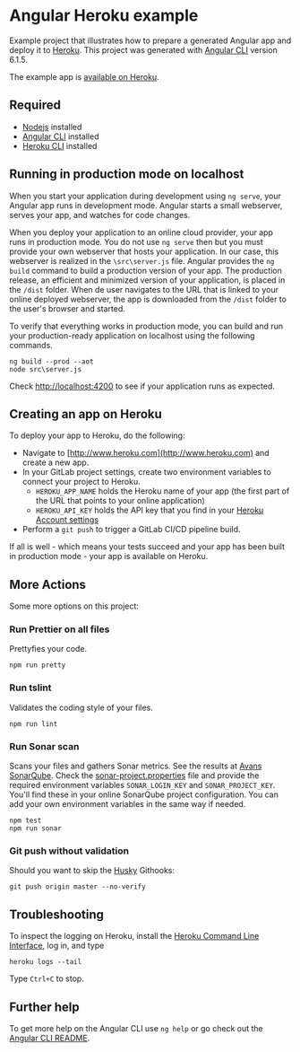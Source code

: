 # Angular Heroku example

Example project that illustrates how to prepare a generated Angular app and deploy it to [Heroku](http://www.heroku.com).
This project was generated with [Angular CLI](https://github.com/angular/angular-cli) version 6.1.5.

The example app is [available on Heroku](https://angular-gitlab-heroku.herokuapp.com/).

## Required

- [Nodejs](https://nodejs.org) installed
- [Angular CLI](https://github.com/angular/angular-cli) installed
- [Heroku CLI](https://devcenter.heroku.com/articles/heroku-cli) installed

## Running in production mode on localhost

When you start your application during development using `ng serve`, your Angular app runs in development mode. Angular starts a small webserver, serves your app, and watches for code changes.

When you deploy your application to an online cloud provider, your app runs in production mode. You do not use `ng serve` then but you must provide your own webserver that hosts your application. In our case, this webserver is realized in the `\src\server.js` file. Angular provides the `ng build` command to build a production version of your app. The production release, an efficient and minimized version of your application, is placed in the `/dist` folder. When de user navigates to the URL that is linked to your online deployed webserver, the app is downloaded from the `/dist` folder to the user's browser and started.

To verify that everything works in production mode, you can build and run your production-ready application on localhost using the following commands.

```
ng build --prod --aot
node src\server.js
```

Check [http://localhost:4200](http://localhost:4200) to see if your application runs as expected.

## Creating an app on Heroku

To deploy your app to Heroku, do the following:

- Navigate to [http://www.heroku.com](http://www.heroku.com) and create a new app.
- In your GitLab project settings, create two environment variables to connect your project to Heroku.
  - `HEROKU_APP_NAME` holds the Heroku name of your app (the first part of the URL that points to your online application)
  - `HEROKU_API_KEY` holds the API key that you find in your [Heroku Account settings](https://dashboard.heroku.com/account)
- Perform a `git push` to trigger a GitLab CI/CD pipeline build.

If all is well - which means your tests succeed and your app has been built in production mode - your app is available on Heroku.

## More Actions

Some more options on this project:

### Run Prettier on all files

Prettyfies your code.

```
npm run pretty
```

### Run tslint

Validates the coding style of your files.

```
npm run lint
```

### Run Sonar scan

Scans your files and gathers Sonar metrics. See the results at [Avans SonarQube](https://sonarqube.avans-informatica-breda.nl/dashboard?id=angular-gitlab-heroku).
Check the [sonar-project.properties](https://gitlab.com/avans-informatica-breda/programmeren/clientside-frameworks/angular-gitlab-heroku/blob/master/sonar-project.properties) file and provide the required environment variables `SONAR_LOGIN_KEY` and `SONAR_PROJECT_KEY`. You'll find these in your online SonarQube project configuration. You can add your own environment variables in the same way if needed.

```
npm test
npm run sonar
```

### Git push without validation

Should you want to skip the [Husky](https://www.npmjs.com/package/husky) Githooks:

```
git push origin master --no-verify
```

## Troubleshooting

To inspect the logging on Heroku, install the [Heroku Command Line Interface](https://devcenter.heroku.com/articles/heroku-cli), log in, and type

```
heroku logs --tail
```

Type `Ctrl+C` to stop.

## Further help

To get more help on the Angular CLI use `ng help` or go check out the [Angular CLI README](https://github.com/angular/angular-cli/blob/master/README.md).
